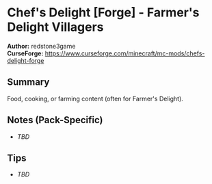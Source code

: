 # Chef's Delight [Forge] - Farmer's Delight Villagers

**Author:** redstone3game  
**CurseForge:** https://www.curseforge.com/minecraft/mc-mods/chefs-delight-forge

## Summary
Food, cooking, or farming content (often for Farmer's Delight).

## Notes (Pack-Specific)
- _TBD_

## Tips
- _TBD_

